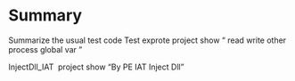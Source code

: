 # Summary
Summarize the usual test code
Test exprote project show “ read write other process global var ” 

InjectDll_IAT  project show “By PE IAT Inject Dll” 
